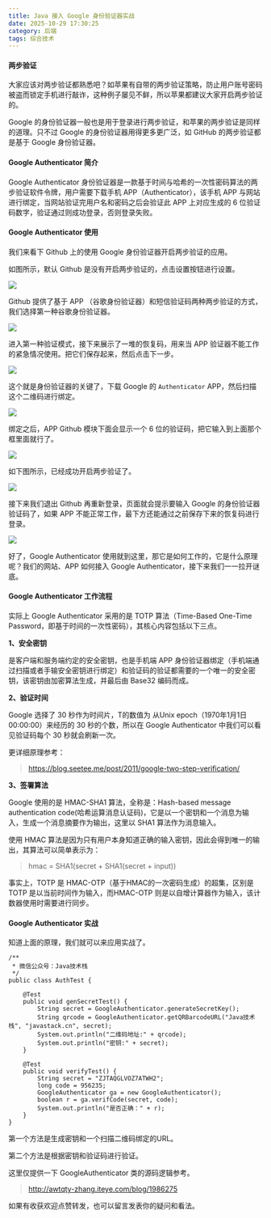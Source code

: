 ```yaml
---
title: Java 接入 Google 身份验证器实战
date: 2025-10-29 17:30:25
category: 后端
tags: 综合技术
---
```


#### 两步验证

大家应该对两步验证都熟悉吧？如苹果有自带的两步验证策略，防止用户账号密码被盗而锁定手机进行敲诈，这种例子屡见不鲜，所以苹果都建议大家开启两步验证的。

Google 的身份验证器一般也是用于登录进行两步验证，和苹果的两步验证是同样的道理。只不过 Google 的身份验证器用得更多更广泛，如 GitHub 的两步验证都是基于 Google 身份验证器。

#### Google Authenticator 简介

Google Authenticator 身份验证器是一款基于时间与哈希的一次性密码算法的两步验证软件令牌，用户需要下载手机 APP（Authenticator），该手机 APP 与网站进行绑定，当网站验证完用户名和密码之后会验证此 APP 上对应生成的 6 位验证码数字，验证通过则成功登录，否则登录失败。 

#### Google Authenticator 使用

我们来看下 Github 上的使用 Google 身份验证器开启两步验证的应用。

如图所示，默认 Github 是没有开启两步验证的，点击设置按钮进行设置。

![](http://img.javastack.cn/18-6-4/89202323.jpg)

Github 提供了基于 APP （谷歌身份验证器）和短信验证码两种两步验证的方式，我们选择第一种谷歌身份验证器。

![](http://img.javastack.cn/18-6-4/60561582.jpg)

进入第一种验证模式，接下来展示了一堆的恢复码，用来当 APP 验证器不能工作的紧急情况使用。把它们保存起来，然后点击下一步。

![](http://img.javastack.cn/18-6-4/53581436.jpg)

这个就是身份验证器的关键了，下载 Google 的 `Authenticator` APP，然后扫描这个二维码进行绑定。

![](http://img.javastack.cn/18-6-4/22628043.jpg)

绑定之后，APP Github 模块下面会显示一个 6 位的验证码，把它输入到上面那个框里面就行了。

![](http://img.javastack.cn/18-6-4/52228687.jpg)

如下图所示，已经成功开启两步验证了。

![](http://img.javastack.cn/18-6-4/67672750.jpg)

接下来我们退出 Github 再重新登录，页面就会提示要输入 Google 的身份验证器验证码了，如果 APP 不能正常工作，最下方还能通过之前保存下来的恢复码进行登录。

![](http://img.javastack.cn/18-6-4/8537646.jpg)

好了，Google Authenticator 使用就到这里，那它是如何工作的，它是什么原理呢？我们的网站、APP 如何接入 Google Authenticator，接下来我们一一拉开谜底。

#### Google Authenticator 工作流程

实际上 Google Authenticator 采用的是 TOTP 算法（Time-Based One-Time Password，即基于时间的一次性密码），其核心内容包括以下三点。

**1、安全密钥**

是客户端和服务端约定的安全密钥，也是手机端 APP 身份验证器绑定（手机端通过扫描或者手输安全密钥进行绑定）和验证码的验证都需要的一个唯一的安全密钥，该密钥由加密算法生成，并最后由 Base32 编码而成。

**2、验证时间**

Google 选择了 30 秒作为时间片，T的数值为 从Unix epoch（1970年1月1日 00:00:00）来经历的 30 秒的个数，所以在 Google Authenticator 中我们可以看见验证码每个 30 秒就会刷新一次。

更详细原理参考：

> https://blog.seetee.me/post/2011/google-two-step-verification/

**3、签署算法**

Google 使用的是 HMAC-SHA1 算法，全称是：Hash-based message authentication code(哈希运算消息认证码)，它是以一个密钥和一个消息为输入，生成一个消息摘要作为输出，这里以 SHA1 算法作为消息输入。

使用 HMAC 算法是因为只有用户本身知道正确的输入密钥，因此会得到唯一的输出，其算法可以简单表示为：

> hmac = SHA1(secret + SHA1(secret + input))

事实上，TOTP 是 HMAC-OTP（基于HMAC的一次密码生成）的超集，区别是 TOTP 是以当前时间作为输入，而HMAC-OTP 则是以自增计算器作为输入，该计数器使用时需要进行同步。

#### Google Authenticator 实战

知道上面的原理，我们就可以来应用实战了。

```
/**
 * 微信公众号：Java技术栈
 */
public class AuthTest {

	@Test
	public void genSecretTest() {
		String secret = GoogleAuthenticator.generateSecretKey();
		String qrcode = GoogleAuthenticator.getQRBarcodeURL("Java技术栈", "javastack.cn", secret);
		System.out.println("二维码地址:" + qrcode);
		System.out.println("密钥:" + secret);
	}

	@Test
	public void verifyTest() {
		String secret = "ZJTAQGLVOZ7ATWH2";
		long code = 956235;
		GoogleAuthenticator ga = new GoogleAuthenticator();
		boolean r = ga.verifCode(secret, code);
		System.out.println("是否正确：" + r);
	}
}
```

第一个方法是生成密钥和一个扫描二维码绑定的URL。

第二个方法是根据密钥和验证码进行验证。

这里仅提供一下 GoogleAuthenticator 类的源码逻辑参考。

> http://awtqty-zhang.iteye.com/blog/1986275

如果有收获欢迎点赞转发，也可以留言发表你的疑问和看法。

